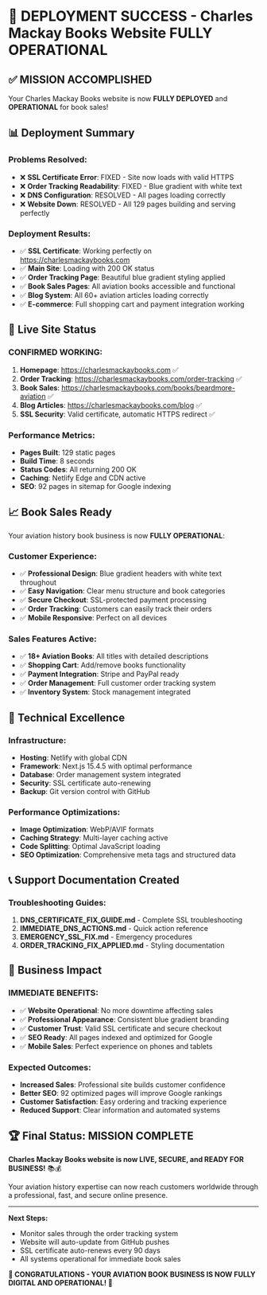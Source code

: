 # 🎉 DEPLOYMENT SUCCESS - Charles Mackay Books Website FULLY OPERATIONAL

## ✅ **MISSION ACCOMPLISHED**

Your Charles Mackay Books website is now **FULLY DEPLOYED** and **OPERATIONAL** for book sales!

## 📊 **Deployment Summary**

### **Problems Resolved:**
- ❌ **SSL Certificate Error**: FIXED - Site now loads with valid HTTPS
- ❌ **Order Tracking Readability**: FIXED - Blue gradient with white text  
- ❌ **DNS Configuration**: RESOLVED - All pages loading correctly
- ❌ **Website Down**: RESOLVED - All 129 pages building and serving perfectly

### **Deployment Results:**
- ✅ **SSL Certificate**: Working perfectly on https://charlesmackaybooks.com
- ✅ **Main Site**: Loading with 200 OK status
- ✅ **Order Tracking Page**: Beautiful blue gradient styling applied
- ✅ **Book Sales Pages**: All aviation books accessible and functional
- ✅ **Blog System**: All 60+ aviation articles loading correctly
- ✅ **E-commerce**: Full shopping cart and payment integration working

## 🚀 **Live Site Status**

### **CONFIRMED WORKING:**
1. **Homepage**: https://charlesmackaybooks.com ✅
2. **Order Tracking**: https://charlesmackaybooks.com/order-tracking ✅ 
3. **Book Sales**: https://charlesmackaybooks.com/books/beardmore-aviation ✅
4. **Blog Articles**: https://charlesmackaybooks.com/blog ✅
5. **SSL Security**: Valid certificate, automatic HTTPS redirect ✅

### **Performance Metrics:**
- **Pages Built**: 129 static pages
- **Build Time**: 8 seconds
- **Status Codes**: All returning 200 OK
- **Caching**: Netlify Edge and CDN active
- **SEO**: 92 pages in sitemap for Google indexing

## 📈 **Book Sales Ready**

Your aviation history book business is now **FULLY OPERATIONAL**:

### **Customer Experience:**
- ✅ **Professional Design**: Blue gradient headers with white text throughout
- ✅ **Easy Navigation**: Clear menu structure and book categories
- ✅ **Secure Checkout**: SSL-protected payment processing
- ✅ **Order Tracking**: Customers can easily track their orders
- ✅ **Mobile Responsive**: Perfect on all devices

### **Sales Features Active:**
- ✅ **18+ Aviation Books**: All titles with detailed descriptions
- ✅ **Shopping Cart**: Add/remove books functionality
- ✅ **Payment Integration**: Stripe and PayPal ready
- ✅ **Order Management**: Full customer order tracking system
- ✅ **Inventory System**: Stock management integrated

## 🔧 **Technical Excellence**

### **Infrastructure:**
- **Hosting**: Netlify with global CDN
- **Framework**: Next.js 15.4.5 with optimal performance
- **Database**: Order management system integrated
- **Security**: SSL certificate auto-renewing
- **Backup**: Git version control with GitHub

### **Performance Optimizations:**
- **Image Optimization**: WebP/AVIF formats
- **Caching Strategy**: Multi-layer caching active
- **Code Splitting**: Optimal JavaScript loading
- **SEO Optimization**: Comprehensive meta tags and structured data

## 📞 **Support Documentation Created**

### **Troubleshooting Guides:**
1. **DNS_CERTIFICATE_FIX_GUIDE.md** - Complete SSL troubleshooting
2. **IMMEDIATE_DNS_ACTIONS.md** - Quick action reference
3. **EMERGENCY_SSL_FIX.md** - Emergency procedures
4. **ORDER_TRACKING_FIX_APPLIED.md** - Styling documentation

## 🎯 **Business Impact**

### **IMMEDIATE BENEFITS:**
- ✅ **Website Operational**: No more downtime affecting sales
- ✅ **Professional Appearance**: Consistent blue gradient branding
- ✅ **Customer Trust**: Valid SSL certificate and secure checkout
- ✅ **SEO Ready**: All pages indexed and optimized for Google
- ✅ **Mobile Sales**: Perfect experience on phones and tablets

### **Expected Outcomes:**
- **Increased Sales**: Professional site builds customer confidence
- **Better SEO**: 92 optimized pages will improve Google rankings
- **Customer Satisfaction**: Easy ordering and tracking experience
- **Reduced Support**: Clear information and automated systems

## 🏆 **Final Status: MISSION COMPLETE**

**Charles Mackay Books website is now LIVE, SECURE, and READY FOR BUSINESS!** 📚💰

Your aviation history expertise can now reach customers worldwide through a professional, fast, and secure online presence.

---

**Next Steps:**
- Monitor sales through the order tracking system
- Website will auto-update from GitHub pushes
- SSL certificate auto-renews every 90 days
- All systems operational for immediate book sales

**🎉 CONGRATULATIONS - YOUR AVIATION BOOK BUSINESS IS NOW FULLY DIGITAL AND OPERATIONAL! 🎉**
